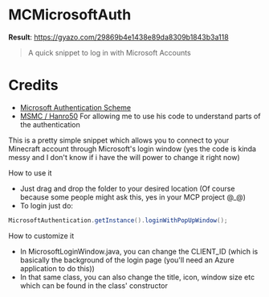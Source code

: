 # MCMicrosoftAuth

**Result**: https://gyazo.com/29869b4e1438e89da8309b1843b3a118

> A quick snippet to log in with Microsoft Accounts

# Credits
  - [Microsoft Authentication Scheme](https://wiki.vg/Microsoft_Authentication_Scheme)
  - [MSMC / Hanro50](https://github.com/Hanro50) For allowing me to use his code to understand parts of the authentication
  
This is a pretty simple snippet which allows you to connect to your Minecraft account through Microsoft's login window
(yes the code is kinda messy and I don't know if i have the will power to change it right now)
  
How to use it
- Just drag and drop the folder to your desired location (Of course because some people might ask this, yes in your MCP project @_@)
- To login just do:

```java
MicrosoftAuthentication.getInstance().loginWithPopUpWindow();
```

How to customize it
- In MicrosoftLoginWindow.java, you can change the CLIENT_ID (which is basically the background of the login page (you'll need an Azure application to do this))
- In that same class, you can also change the title, icon, window size etc which can be found in the class' constructor
